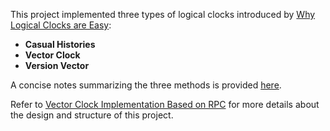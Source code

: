 This project implemented three types of logical clocks introduced by [Why Logical Clocks are Easy](https://github.com/revectores/logical-clock-rpc/blob/main/docs/Why%20Logical%20Clocks%20are%20Easy.pdf):

- **Casual Histories**
- **Vector Clock**
- **Version Vector**

A concise notes summarizing the three methods is provided [here](https://github.com/revectores/logical-clock-rpc/blob/main/docs/Why%20Logical%20Clocks%20are%20Easy%20Notes.pdf).



Refer to [Vector Clock Implementation Based on RPC](https://github.com/revectores/logical-clock-rpc/blob/main/docs/Vector%20Clock%20Implementation%20Based%20on%20RPC.md) for more details about the design and structure of this project.

